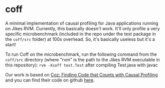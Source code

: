 # coff
A minimal implementation of causal profiling for Java applications running on Jikes RVM. Currently, this basically doesn't work. It'll only profile a very specific microbenchmark (included in the repo under the test package in the `coff/src` folder) at 100x overhead. So, it's basically useless but it's a start!

To run Coff on the microbenchmark, run the following command from the `coff/src` directory (where "rvm" is the path to the Jikes RVM executable in this repository): `rvm -Xcoff test.Test` after compiling Test.java with javac

Our work is based on [Coz: Finding Code that Counts with Causal Profiling](http://sigops.org/sosp/sosp15/current/2015-Monterey/printable/090-curtsinger.pdf) and you can find their code on github [here](https://github.com/plasma-umass/coz).

